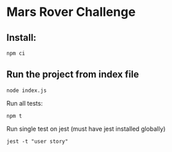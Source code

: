 Mars Rover Challenge
==


Install:
-

```
npm ci
```

Run the project from index file
-

```
node index.js
```

Run all tests:

```
npm t
```

Run single test on jest (must have jest installed globally)

```
jest -t "user story"
```
